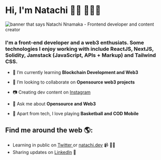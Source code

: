 <h1 align="left">Hi, I'm Natachi 👋🏾 👩🏾‍💻</h1>

<img src="https://user-images.githubusercontent.com/57095905/176997550-2178efb8-e9bc-45a2-a5f6-f9220e797e7b.png" alt="banner that says Natachi Nnamaka - Frontend developer and content creator" >
<h3 align="left">I'm a front-end developer and a web3 enthusiats. Some technologies I enjoy working with include ReactJS, NextJS, Solidity, Jamstack (JavaScript, APIs + Markup) and Tailwind CSS.</h3>

- 🌱 I’m currently learning **Blockchain Development and Web3**

- 👯 I’m looking to collaborate on **Opensource web3 projects**

- 📷 Creating dev content on <a href="https://www.instagram.com/natachi.js/"> Instagram</a> 

- 💬 Ask me about **Opensource and Web3**

- 🏀 Apart from tech,  I love playing **Basketball and COD Mobile**

## Find me around the web 🌎:
- Learning in public on <a href="https://twitter.com/natachijs"> Twitter </a> or <a href="https://natachi-portfolio.vercel.app/">natachi.dev</a> 📹 ✍🏾
- Sharing updates on <a href="https://www.linkedin.com/in/natachijs/">LinkedIn</a> 💼
